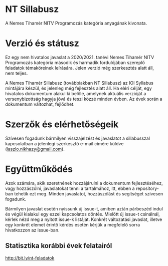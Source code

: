 # NT Sillabusz
 A Nemes Tihamér NITV Programozás kategória anyagának kivonata.
 
# Verzió és státusz
Ez egy nem hivatalos javaslat a 2020/2021. tanévi Nemes Tihamér NITV Programozás kategória
második és harmadik fordulójában szereplő feladatok témaköreinek leírására. Jelen verzió még szerkesztés alatt áll, nem teljes.

A Nemes Tihamér Sillabusz (továbbiakban NT Sillabusz) az IOI Syllabus mintájára készül,
és jelenleg még fejlesztés alatt áll. Ha eléri célját, egy hivatalos dokumentum alakul ki belőle,
amelynek aktuális verzióját a versenybizottság hagyja jóvá és teszi közzé minden évben.
Az évek során a dokumentum változhat, fejlődhet.

# Szerzők és elérhetőségeik
Szívesen fogadunk bármilyen visszajelzést és javaslatot a sillabusszal kapcsolatban
a jelenlegi szerkesztő e-mail címére küldve (laszlo.nikhazy@gmail.com).

# Együttműködés
Azok számára, akik szeretnének hozzájárulni a dokumentum fejlesztéséhez, vagy hozzászólni,
javaslatokat tenni a tartalmához, itt, ebben a repository-ban tehetik ezt meg.
Minden javaslatot, hozzászólást és segítséget szívesen fogadunk.

Bármilyen javaslat esetén nyissunk új issue-t, amiben aztán párbeszéd indul és végül kialakul
egy ezzel kapcsolatos döntés. Mielőtt új issue-t csinálnál, kérlek nézd meg a nyitott issue-k
listáját. Konkrét változatási javaslat, illetve egy konkrét elemet érintő kérdés esetén kérjük
a megfelelő sorra hivatkozzon az issue-ban.

## Statisztika korábbi évek felatairól
http://bit.ly/nt-feladatok 
